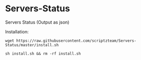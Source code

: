 # Servers-Status
Servers Status (Output as json)

Installation:

`wget https://raw.githubusercontent.com/scriptzteam/Servers-Status/master/install.sh`

`sh install.sh && rm -rf install.sh`
